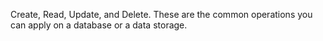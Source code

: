 Create, Read, Update, and Delete. These are the common operations you can apply on a database or a data storage.
